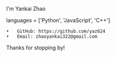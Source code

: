 I'm Yankai Zhao  

languages = ['Python', 'JavaScript', 'C++']

	•	GitHub: https://github.com/yaz624
	•	Email: zhaoyankai322@gmail.com

Thanks for stopping by!


